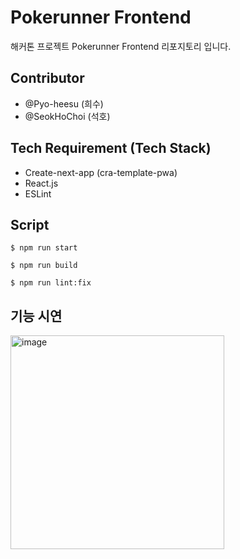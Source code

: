 # Pokerunner Frontend

해커톤 프로젝트 Pokerunner Frontend 리포지토리 입니다.

## Contributor

- @Pyo-heesu (희수)
- @SeokHoChoi (석호)

## Tech Requirement (Tech Stack)

- Create-next-app (cra-template-pwa)
- React.js
- ESLint

## Script

```
$ npm run start
```

```
$ npm run build
```

```
$ npm run lint:fix
```

## 기능 시연
<img width="342" alt="image" src="https://github.com/user-attachments/assets/a851fd09-fa3f-47bd-b415-72d349a536e5">
